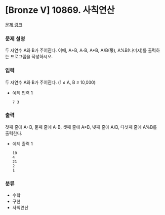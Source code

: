# [Bronze Ⅴ] 10869. 사칙연산

[문제 링크](https://www.acmicpc.net/problem/10869)

### 문제 설명

두 자연수 A와 B가 주어진다. 이때, A+B, A-B, A\*B, A/B(몫), A%B(나머지)를 출력하는 프로그램을 작성하시오.

### 입력

두 자연수 A와 B가 주어진다. (1 ≤ A, B ≤ 10,000)

-   예제 입력 1
    ```
    7 3
    ```

### 출력

첫째 줄에 A+B, 둘째 줄에 A-B, 셋째 줄에 A\*B, 넷째 줄에 A/B, 다섯째 줄에 A%B를 출력한다.

-   예제 출력 1
    ```
    10
    4
    21
    2
    1
    ```

### 분류

-   수학
-   구현
-   사칙연산
